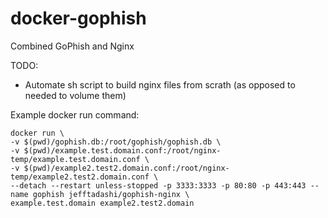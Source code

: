 # docker-gophish
Combined GoPhish and Nginx

TODO:
- Automate sh script to build nginx files from scrath (as opposed to needed to volume them)

Example docker run command:
```
docker run \
-v $(pwd)/gophish.db:/root/gophish/gophish.db \
-v $(pwd)/example.test.domain.conf:/root/nginx-temp/example.test.domain.conf \
-v $(pwd)/example2.test2.domain.conf:/root/nginx-temp/example2.test2.domain.conf \
--detach --restart unless-stopped -p 3333:3333 -p 80:80 -p 443:443 --name gophish jefftadashi/gophish-nginx \
example.test.domain example2.test2.domain
```
